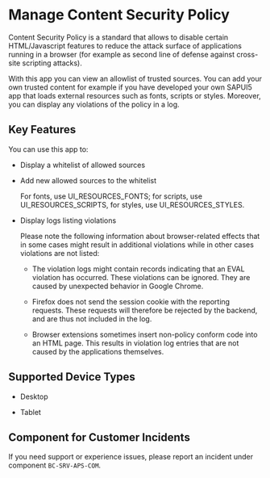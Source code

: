 <!-- loio31d793c8a80644a9bc25b1e1b3ee147e -->

# Manage Content Security Policy



Content Security Policy is a standard that allows to disable certain HTML/Javascript features to reduce the attack surface of applications running in a browser \(for example as second line of defense against cross-site scripting attacks\).

With this app you can view an allowlist of trusted sources. You can add your own trusted content for example if you have developed your own SAPUI5 app that loads external resources such as fonts, scripts or styles. Moreover, you can display any violations of the policy in a log.



## Key Features

You can use this app to:



-   Display a whitelist of allowed sources

-   Add new allowed sources to the whitelist

    For fonts, use UI\_RESOURCES\_FONTS; for scripts, use UI\_RESOURCES\_SCRIPTS, for styles, use UI\_RESOURCES\_STYLES.

-   Display logs listing violations

    Please note the following information about browser-related effects that in some cases might result in additional violations while in other cases violations are not listed:

    -   The violation logs might contain records indicating that an EVAL violation has occurred. These violations can be ignored. They are caused by unexpected behavior in Google Chrome.

    -   Firefox does not send the session cookie with the reporting requests. These requests will therefore be rejected by the backend, and are thus not included in the log.

    -   Browser extensions sometimes insert non-policy conform code into an HTML page. This results in violation log entries that are not caused by the applications themselves.




<a name="loio31d793c8a80644a9bc25b1e1b3ee147e__supported_devices"/>

## Supported Device Types

-   Desktop

-   Tablet




<a name="loio31d793c8a80644a9bc25b1e1b3ee147e__customer_component"/>

## Component for Customer Incidents

If you need support or experience issues, please report an incident under component ``BC-SRV-APS-COM``.

